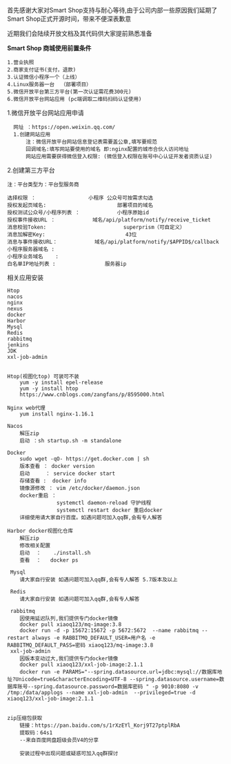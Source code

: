 首先感谢大家对Smart Shop支持与耐心等待,由于公司内部一些原因我们延期了Smart Shop正式开源时间，带来不便深表歉意

近期我们会陆续开放文档及其代码供大家提前熟悉准备


**Smart Shop 商城使用前置条件**

    1.营业执照
    2.商家支付证书(支付，退款)
    3.认证微信小程序一个（上线）
    4.Linux服务器一台  （部署项目）
    5.微信开放平台第三方平台(第一次认证需花费300元)
    6.微信开放平台网站应用 (pc端调取二维码扫码认证使用)
 
1.微信开放平台网站应用申请
      
      网址 ：https://open.weixin.qq.com/
      1.创建网站应用
          注：微信开放平台网站信息登记表需要盖公章,填写要规范
          回调域名:填写网站要使用的域名 即:nginx配置的城市合伙人访问地址
          网站应用需要获得微信登入权限: (微信登入权限在账号中心认证开发者资质认证)

2.创建第三方平台
    
    注：平台类型为：平台型服务商

    选择权限 ： 				   小程序 公众号可按需求勾选
    授权发起页域名: 			           部署项目的域名
    授权测试公众号/小程序列表 ： 		   小程序原始id
    授权事件接收URL ：			   域名/api/platform/notify/receive_ticket
    消息校验Token:  			           superprism（可自定义）
    消息加解密Key:		                   43位
    消息与事件接收URL：			   域名/api/platform/notify/$APPID$/callback
    小程序服务器域名 : 
    小程序业务域名    : 
    白名单IP地址列表 : 			   服务器ip

相关应用安装
    
    Htop
    nacos           
    nginx
    nexus
    docker
    Harbor
    Mysql
    Redis
    rabbitmq
    jenkins
    JDK
    xxl-job-admin


    Htop(视图化top) 可装可不装
	    yum -y install epel-release
	    yum -y install htop
        https://www.cnblogs.com/zangfans/p/8595000.html 
    
    Nginx web代理
        yum install nginx-1.16.1
        
    Nacos
        解压zip 
        启动 ：sh startup.sh -m standalone    
    
    Docker
        sudo wget -qO- https://get.docker.com | sh
        版本查看 ： docker version
        启动     ： service docker start
        存储查看 :  docker info
        镜像源修改 ： vim /etc/docker/daemon.json
        docker重启 ：
                    systemctl daemon-reload 守护线程
                    systemctl restart docker 重启docker
        详细使用请大家自行百度。如遇问题可加入qq群,会有专人解答
    
    Harbor docker视图化仓库
        解压zip 
        修改相关配置
        启动  ：    ./install.sh
        查看  ：   docker ps
     
     Mysql 
        请大家自行安装 如遇问题可加入qq群,会有专人解答 5.7版本及以上
     
     Redis
        请大家自行安装 如遇问题可加入qq群,会有专人解答
        
     rabbitmq 
        因使用延迟队列,我们提供专门docker镜像
        docker pull xiaoq123/mq-image:3.8
        docker run -d -p 15672:15672 -p 5672:5672  --name rabbitmq --restart always -e RABBITMQ_DEFAULT_USER=用户名 -e RABBITMQ_DEFAULT_PASS=密码 xiaoq123/mq-image:3.8
     xxl-job-admin
        因版本变动过大,我们提供专门docker镜像
        docker pull xiaoq123/xxl-job-image:2.1.1
        docker run -e PARAMS="--spring.datasource.url=jdbc:mysql://数据库地址?Unicode=true&characterEncoding=UTF-8 --spring.datasource.username=数据库账号--spring.datasource.password=数据库密码 " -p 9010:8080 -v /tmp:/data/applogs --name xxl-job-admin  --privileged=true -d xiaoq123/xxl-job-image:2.1.1

 
    zip压缩包获取
        链接：https://pan.baidu.com/s/1rXzEYl_Korj9T27ptplRbA 
        提取码：64s1 
        --来自百度网盘超级会员V4的分享      
         
        安装过程中出现问题或疑惑可加入qq群探讨
 


